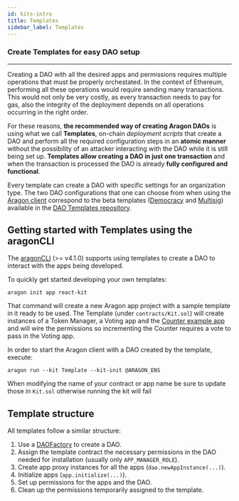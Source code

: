 ```yaml
---
id: kits-intro
title: Templates
sidebar_label: Templates
---
```


### Create Templates for easy DAO setup
---

Creating a DAO with all the desired apps and permissions requires multiple operations that must be properly orchestated. In the context of Ethereum, performing all these operations would require sending many transactions. This would not only be very costly, as every transaction needs to pay for gas, also the integrity of the deployment depends on all operations occurring in the right order.

For these reasons, **the recommended way of creating Aragon DAOs** is using what we call **Templates**, on-chain *deployment scripts* that create a DAO and perform all the required configuration steps in an **atomic manner** without the possibility of an attacker interacting with the DAO while it is still being set up. **Templates allow creating a DAO in just one transaction** and when the transaction is processed the DAO is already **fully configured and functional**.

Every template can create a DAO with specific settings for an organization type. The two DAO configurations that one can choose from when using the [Aragon client](http://app.aragon.org) correspond to the beta templates ([Democracy](https://github.com/aragon/dao-kits/blob/ce62d132d944951dc200df8aa74e42db8e70a094/kits/democracy/contracts/DemocracyKit.sol) and [Multisig](https://github.com/aragon/dao-kits/blob/ce62d132d944951dc200df8aa74e42db8e70a094/kits/multisig/contracts/MultisigKit.sol)) available in the [DAO Templates repository](https://github.com/aragon/dao-kits).

## Getting started with Templates using the aragonCLI

The [aragonCLI](/docs/cli-usage.html) (>= v4.1.0) supports using templates to create a DAO to interact with the apps being developed.

To quickly get started developing your own templates:

```
aragon init app react-kit
```

That command will create a new Aragon app project with a sample template in it ready to be used. The Template (under `contracts/Kit.sol`) will create instances of a Token Manager, a Voting app and the [Counter example app](/docs/tutorial.html) and will wire the permissions so incrementing the Counter requires a vote to pass in the Voting app.

In order to start the Aragon client with a DAO created by the template, execute:
```
aragon run --kit Template --kit-init @ARAGON_ENS
```

When modifying the name of your contract or app name be sure to update those in `Kit.sol` otherwise running the kit will fail

## Template structure

All templates follow a similar structure:

1. Use a [DAOFactory](https://github.com/aragon/aragonOS/blob/4.0.1/contracts/factory/DAOFactory.sol) to create a DAO.
2. Assign the template contract the necessary permissions in the DAO needed for installation (usually only `APP_MANAGER_ROLE`).
3. Create app proxy instances for all the apps (`dao.newAppInstance(...)`).
4. Initialize apps (`app.initialize(...)`).
5. Set up permissions for the apps and the DAO.
6. Clean up the permissions temporarily assigned to the template.
